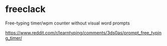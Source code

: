 # freeclack
Free-typing timer/wpm counter without visual word prompts

https://www.reddit.com/r/learntyping/comments/3ds0as/prompt_free_typing_timer/
